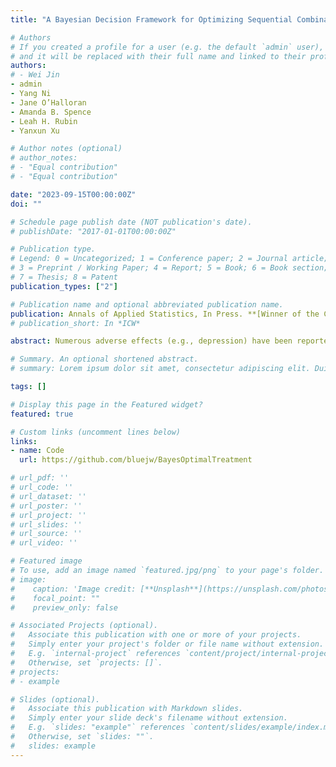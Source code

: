 ```yaml
---
title: "A Bayesian Decision Framework for Optimizing Sequential Combination Antiretroviral Therapy in People with HIV"

# Authors
# If you created a profile for a user (e.g. the default `admin` user), write the username (folder name) here 
# and it will be replaced with their full name and linked to their profile.
authors:
# - Wei Jin
- admin
- Yang Ni
- Jane O’Halloran
- Amanda B. Spence
- Leah H. Rubin
- Yanxun Xu

# Author notes (optional)
# author_notes:
# - "Equal contribution"
# - "Equal contribution"

date: "2023-09-15T00:00:00Z"
doi: ""

# Schedule page publish date (NOT publication's date).
# publishDate: "2017-01-01T00:00:00Z"

# Publication type.
# Legend: 0 = Uncategorized; 1 = Conference paper; 2 = Journal article;
# 3 = Preprint / Working Paper; 4 = Report; 5 = Book; 6 = Book section;
# 7 = Thesis; 8 = Patent
publication_types: ["2"]

# Publication name and optional abbreviated publication name.
publication: Annals of Applied Statistics, In Press. **[Winner of the Conference on Advances in Bayesian and Frequentist Statistics Poster Award]**
# publication_short: In *ICW*

abstract: Numerous adverse effects (e.g., depression) have been reported for combination antiretroviral therapy (cART) despite its remarkable success in viral suppression in people with HIV (PWH). To improve long-term health outcomes for PWH, there is an urgent need to design personalized optimal cART with the lowest risk of comorbidity in the emerging field of precision medicine for HIV. Large-scale HIV studies offer researchers unprecedented opportunities to optimize personalized cART in a data-driven manner. However, the large number of possible drug combinations for cART makes the estimation of cART effects a high-dimensional combinatorial problem, imposing challenges in both statistical inference and decision-making. We develop a two-step Bayesian decision framework for optimizing sequential cART assignments. In the first step, we propose a dynamic model for individuals' longitudinal observations using a multivariate Gaussian process. In the second step, we build a probabilistic generative model for cART assignments and design an uncertainty-penalized policy optimization using the uncertainty quantification from the first step. Applying the proposed method to a dataset from the Women's Interagency HIV Study, we demonstrate its clinical utility in assisting physicians to make effective treatment decisions, serving the purpose of both viral suppression and comorbidity risk reduction.

# Summary. An optional shortened abstract.
# summary: Lorem ipsum dolor sit amet, consectetur adipiscing elit. Duis posuere tellus ac convallis placerat. Proin tincidunt magna sed ex sollicitudin condimentum.

tags: []

# Display this page in the Featured widget?
featured: true

# Custom links (uncomment lines below)
links:
- name: Code
  url: https://github.com/bluejw/BayesOptimalTreatment

# url_pdf: ''
# url_code: ''
# url_dataset: ''
# url_poster: ''
# url_project: ''
# url_slides: ''
# url_source: ''
# url_video: ''

# Featured image
# To use, add an image named `featured.jpg/png` to your page's folder. 
# image:
#    caption: 'Image credit: [**Unsplash**](https://unsplash.com/photos/pLCdAaMFLTE)'
#    focal_point: ""
#    preview_only: false

# Associated Projects (optional).
#   Associate this publication with one or more of your projects.
#   Simply enter your project's folder or file name without extension.
#   E.g. `internal-project` references `content/project/internal-project/index.md`.
#   Otherwise, set `projects: []`.
# projects:
# - example

# Slides (optional).
#   Associate this publication with Markdown slides.
#   Simply enter your slide deck's filename without extension.
#   E.g. `slides: "example"` references `content/slides/example/index.md`.
#   Otherwise, set `slides: ""`.
#   slides: example
---
```

